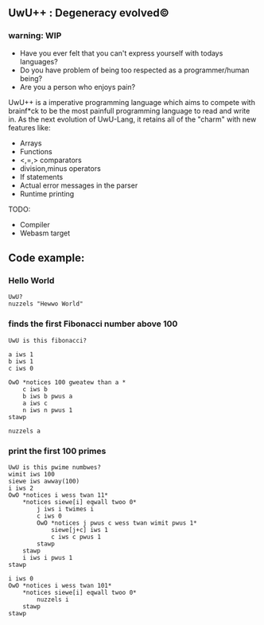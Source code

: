 ## UwU++ : Degeneracy evolved©

### warning: WIP

* Have you ever felt that you can't express yourself with todays languages? <br>
* Do you have problem of being too respected as a programmer/human being? <br>
* Are you a person who enjoys pain? <br>

UwU++ is a imperative programming language which aims to compete with brainf*ck to be the most painfull programming language to read and write in.
As the next evolution of UwU-Lang, it retains all of the "charm" with new features like:

* Arrays
* Functions
* <,=,> comparators
* division,minus operators
* If statements
* Actual error messages in the parser
* Runtime printing

TODO:
* Compiler
* Webasm target

## Code example:
### Hello World
~~~~
UwU?
nuzzels "Hewwo World"
~~~~

### finds the first Fibonacci number above 100
~~~~
UwU is this fibonacci?

a iws 1
b iws 1
c iws 0

OwO *notices 100 gweatew than a *
    c iws b 
    b iws b pwus a
    a iws c
    n iws n pwus 1
stawp

nuzzels a
~~~~

### print the first 100 primes
~~~~
UwU is this pwime numbwes?
wimit iws 100
siewe iws awway(100)
i iws 2
OwO *notices i wess twan 11*
    *notices siewe[i] eqwall twoo 0*
        j iws i twimes i
        c iws 0
        OwO *notices j pwus c wess twan wimit pwus 1*
            siewe[j+c] iws 1
            c iws c pwus 1
        stawp
    stawp
    i iws i pwus 1
stawp

i iws 0
OwO *notices i wess twan 101*
    *notices siewe[i] eqwall twoo 0*
        nuzzels i
    stawp
stawp

